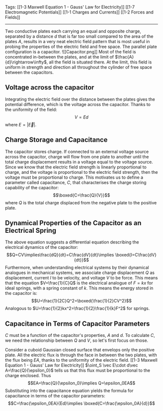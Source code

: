 Tags: [[1-3 Maxwell Equation 1 - Gauss' Law for Electricity]] [[1-7 Electromagnetic Potentials]] [[1-1 Charges and Currents]] [[1-2 Forces and Fields]]
___
Two conductive plates each carrying an equal and opposite charge, separated by a distance $d$ that is far too small compared to the area of the plates $A$, results in a very neat electric field pattern that is most useful in probing the properties of the electric field and free space. The parallel plate configuration is a capacitor. 
![[Capacitor.png]]
Most of the field is concentrated in-between the plates, and at the limit of $\frac{A}{d}\rightarrow\infty$, all the field is situated there. At the limit, this field is uniform in strength and direction all throughout the cylinder of free space between the capacitors. 
## Voltage across the capacitor
Integrating the electric field over the distance between the plates gives the potential difference, which is the voltage across the capacitor. Thanks to the uniformity of the field:
$$V=Ed$$
where $E=|\vec E|$. 
## Charge Storage and Capacitance
The capacitor stores charge. If connected to an external voltage source across the capacitor, charge will flow from one plate to another until the total charge displacement results in a voltage equal to the voltage source. Since we know that the electric field strength is linearly proportional to charge, and the voltage is proportional to the electric field strength, then the voltage must be proportional to charge. This motivates us to define a parameter called capacitance, $C$, that characterises the charge storing capability of the capacitor:
$$\boxed{C=\frac{Q}{V}}$$
where $Q$ is the total charge displaced from the negative plate to the positive plate. 
## Dynamical Properties of the Capacitor as an Electrical Spring
The above equation suggests a differential equation describing the electrical dynamics of the capacitor:
$$Q=CV\implies\frac{dQ}{dt}=C\frac{dV}{dt}\implies \boxed{I=C\frac{dV}{dt}}$$
Furthermore, when understanding electrical systems by their dynamical analogues in mechanical systems, we associate charge displacement $Q$ as displacement, current $I$ to be velocity, and voltage $V$ to be force. This means that the equation $V=\frac{1}{C}Q$ is the electrical analogue of $F=kx$ for ideal springs, with a spring constant of $k$. This means the energy stored in the capacitor is:
$$U=\frac{1}{2C}Q^2=\boxed{\frac{1}{2}CV^2}$$
Analogous to $U=\frac{1}{2}kx^2=\frac{1}{2}\frac{1}{k}F^2$ for springs. 
## Capacitance in Terms of Capacitor Parameters
$C$ must be a function of the capacitor's properties, $A$ and $d$. To calculate $C$, we need the relationship between $Q$ and $V$, so let's first focus on those. 

Consider a cuboid Gaussian closed surface that envelops only the positive plate. All the electric flux is through the face in between the two plates, with the flux being $EA$, thanks to the uniformity of the electric field. [[1-3 Maxwell Equation 1 - Gauss' Law for Electricity]] $\oint_S \vec E\cdot d\vec A=\frac{Q}{\epsilon_0}$ tells us that this flux must be proportional to the charge enclosed. Thus
$$EA=\frac{Q}{\epsilon_0}\implies Q=\epsilon_0EA$$
Substituting into the capacitance equation yields the formula for capacitance in terms of the capacitor parameters:
$$C=\frac{\epsilon_0EA}{Ed}\implies \boxed{C=\frac{\epsilon_0A}{d}}$$
